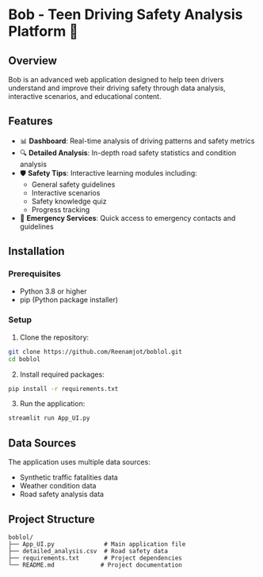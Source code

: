 # Bob - Teen Driving Safety Analysis Platform 🚗

## Overview
Bob is an advanced web application designed to help teen drivers understand and improve their driving safety through data analysis, interactive scenarios, and educational content.

## Features
- 📊 **Dashboard**: Real-time analysis of driving patterns and safety metrics
- 🔍 **Detailed Analysis**: In-depth road safety statistics and condition analysis
- 🛡️ **Safety Tips**: Interactive learning modules including:
  - General safety guidelines
  - Interactive scenarios
  - Safety knowledge quiz
  - Progress tracking
- 🚨 **Emergency Services**: Quick access to emergency contacts and guidelines

## Installation

### Prerequisites
- Python 3.8 or higher
- pip (Python package installer)

### Setup
1. Clone the repository:
```bash
git clone https://github.com/Reenamjot/boblol.git
cd boblol
```

2. Install required packages:
```bash
pip install -r requirements.txt
```

3. Run the application:
```bash
streamlit run App_UI.py
```

## Data Sources
The application uses multiple data sources:
- Synthetic traffic fatalities data
- Weather condition data
- Road safety analysis data

## Project Structure
```
boblol/
├── App_UI.py              # Main application file
├── detailed_analysis.csv  # Road safety data
├── requirements.txt       # Project dependencies
└── README.md             # Project documentation
```




